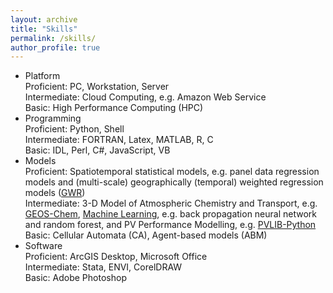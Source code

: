```yaml
---
layout: archive
title: "Skills"
permalink: /skills/
author_profile: true
---
```


<!-- {% include base_path %} -->

- Platform<br/>
  Proficient: PC, Workstation, Server<br/>
  Intermediate: Cloud Computing, e.g. Amazon Web Service<br/>
  Basic: High Performance Computing (HPC)
- Programming<br/>
  Proficient: Python, Shell<br/>
  Intermediate: FORTRAN, Latex, MATLAB, R, C<br/>
  Basic: IDL, Perl, C#, JavaScript, VB
- Models<br/>
  Proficient: Spatiotemporal statistical models, e.g. panel data regression models and (multi-scale) geographically (temporal) weighted regression models ([GWR](https://github.com/pysal))<br/>
  Intermediate: 3-D Model of Atmospheric Chemistry and Transport, e.g. [GEOS-Chem](http://acmg.seas.harvard.edu/geos/), [Machine Learning](https://scikit-learn.org/stable/), e.g. back propagation neural network and random forest, and PV Performance Modelling, e.g. [PVLIB-Python](https://pvlib-python.readthedocs.io/en/stable/index.html)<br/>
  Basic: Cellular Automata (CA), Agent-based models (ABM)
- Software<br/>
  Proficient: ArcGIS Desktop, Microsoft Office<br/>
  Intermediate: Stata, ENVI, CorelDRAW<br/>
  Basic: Adobe Photoshop
